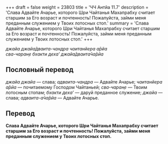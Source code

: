 +++
draft = false
weight = 23803
title = 'ЧЧ Антйа 11.7'
description = 'Слава Адвайте Ачарье, которого Шри Чайтанья Махапрабху считает старшим за Его возраст и почтенность! Пожалуйста, займи меня преданным служением у Твоих лотосных стоп.'
summary = 'Слава Адвайте Ачарье, которого Шри Чайтанья Махапрабху считает старшим за Его возраст и почтенность! Пожалуйста, займи меня преданным служением у Твоих лотосных стоп.'
+++

_джайа джайа̄дваита-чандра чаитанйера а̄рйа  
сва-чаран̣е бхакти деха’ джайа̄дваита̄ча̄рйа_

## Пословный перевод

_джайа_ _джайа_ — слава; _адваита_\-_чандра_ — Адвайте Ачарье; _чаитанйера_ _а̄рйа_ — почитаемому Господом Чайтаньей; _сва_\-_чаран̣е_ — Твоим лотосным стопам; _бхакти_ _деха’_ — даруй преданное служение; _джайа_ — слава; _адваита_\-_а̄ча̄рйа_ — Адвайте Ачарье.

## Перевод

**Слава Адвайте Ачарье, которого Шри Чайтанья Махапрабху считает старшим за Его возраст и почтенность! Пожалуйста, займи меня преданным служением у Твоих лотосных стоп.**
